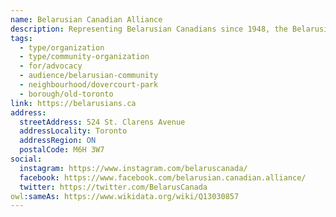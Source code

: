 ```yaml
---
name: Belarusian Canadian Alliance
description: Representing Belarusian Canadians since 1948, the Belarusian Canadian Alliance is a community organization that represents the Belarusian-Canadian community to the people and government of Canada. The Alliance holds cultural events, maintains contact with local organizations and politicians, supports the Belarusian diaspora in Canada, and promotes democratic changes in Belarus.
tags:
  - type/organization
  - type/community-organization
  - for/advocacy
  - audience/belarusian-community
  - neighbourhood/dovercourt-park
  - borough/old-toronto
link: https://belarusians.ca
address:
  streetAddress: 524 St. Clarens Avenue
  addressLocality: Toronto
  addressRegion: ON
  postalCode: M6H 3W7
social:
  instagram: https://www.instagram.com/belaruscanada/
  facebook: https://www.facebook.com/belarusian.canadian.alliance/
  twitter: https://twitter.com/BelarusCanada
owl:sameAs: https://www.wikidata.org/wiki/Q13030857
---
```

